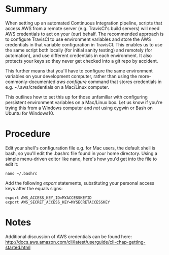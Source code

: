 # Summary
When setting up an automated Continuous Integration pipeline, scripts that access AWS from a remote server (e.g. TravisCI's build servers) will need AWS credentials to act on your (our) behalf.  The recommended approach is to configure TravisCI to use environment variables and store the AWS credentials in that variable configuration in TravisCI.  This enables us to use the same script both locally (for initial sanity testing) and remotely (for automation), and use different credentials in each environment.  It also protects your keys so they never get checked into a git repo by accident.

This further means that you'll have to configure the same environment variables on your development computer, rather than using the more-commonly-documented *aws configure* command that stores credentials in e.g. ~/.aws/credentials on a Mac/Linux computer.

This outlines how to set this up for those unfamiliar with configuring persistent environment variables on a Mac/Linux box.  Let us know if you're trying this from a Windows computer and _not_ using cygwin or Bash on Ubuntu for Windows10.

# Procedure

Edit your shell's configuration file e.g. for Mac users, the default shell is bash, so you'll edit the .bashrc file found in your home directory.  Using a simple menu-driven editor like nano, here's how you'd get into the file to edit it:

```
nano ~/.bashrc
```

Add the following *export* statements, substituting your personal access keys after the equals signs:

```
export AWS_ACCESS_KEY_ID=MYACCESSKEYID
export AWS_SECRET_ACCESS_KEY=MYSECRETACCESSKEY
```

# Notes
Additional discussion of AWS credentials can be found here:
http://docs.aws.amazon.com/cli/latest/userguide/cli-chap-getting-started.html
